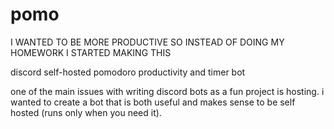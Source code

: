 # pomo
I WANTED TO BE MORE PRODUCTIVE SO INSTEAD OF DOING MY HOMEWORK I STARTED MAKING THIS

discord self-hosted pomodoro productivity and timer bot

one of the main issues with writing discord bots as a fun project is hosting. i wanted to create a bot that is both useful and makes sense to be self hosted (runs only when you need it).
